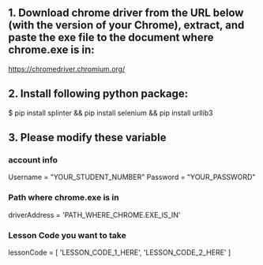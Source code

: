 ## 1. Download chrome driver from the URL below (with the version of your Chrome), extract, and paste the exe file to the document where chrome.exe is in:
  https://chromedriver.chromium.org/

## 2. Install following python package:
  $ pip install splinter && pip install selenium && pip install urllib3

## 3. Please modify these variable
  ### account info
  Username = "YOUR_STUDENT_NUMBER"
  Password = "YOUR_PASSWORD"  
  ### Path where chrome.exe is in
  driverAddress = 'PATH_WHERE_CHROME.EXE_IS_IN'
  ### Lesson Code you want to take
  lessonCode = [
    'LESSON_CODE_1_HERE',
    'LESSON_CODE_2_HERE'
  ]
